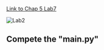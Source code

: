 
[Link to Chap 5 Lab7](https://docs.google.com/presentation/d/1r3h2R9JwK9HK_U2Ia-zncL0BSjHV6Giu6ugNJ6yZpgc/edit#slide=id.g16b5233a379_0_64)

![Lab2](https://nimbus-screenshots.s3.amazonaws.com/s/6677df263759dccab37ad5f1396f223f.png)

## Compete the "main.py"


